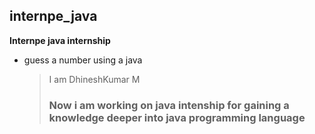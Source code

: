 ## internpe_java

**Internpe java internship**

- guess a number using a java

  >I am DhineshKumar M
  > ### Now i am working on java intenship for gaining a knowledge deeper into java programming language ###



